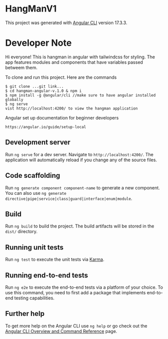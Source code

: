 # HangManV1

This project was generated with [Angular CLI](https://github.com/angular/angular-cli) version 17.3.3.

# Developer Note

Hi everyone! This is hangman in angular with tailwindcss for styling.  The app features modules and components that have variables passed betweem them.

To clone and run this project.  Here are the commands

    $ git clone ...git link...
    $ cd hangman-angular-v.1.0 & npm i
    $ npm install -g @angular/cli //make sure to have angular installed globally
    $ ng serve
    vist http://localhost:4200/ to view the hangman application

Angular set up documentation for beginner developers

    https://angular.io/guide/setup-local

## Development server

Run `ng serve` for a dev server. Navigate to `http://localhost:4200/`. The application will automatically reload if you change any of the source files.

## Code scaffolding

Run `ng generate component component-name` to generate a new component. You can also use `ng generate directive|pipe|service|class|guard|interface|enum|module`.

## Build

Run `ng build` to build the project. The build artifacts will be stored in the `dist/` directory.

## Running unit tests

Run `ng test` to execute the unit tests via [Karma](https://karma-runner.github.io).

## Running end-to-end tests

Run `ng e2e` to execute the end-to-end tests via a platform of your choice. To use this command, you need to first add a package that implements end-to-end testing capabilities.

## Further help

To get more help on the Angular CLI use `ng help` or go check out the [Angular CLI Overview and Command Reference](https://angular.io/cli) page.
